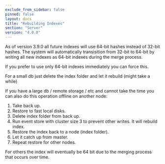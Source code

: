 ```yaml
---
exclude_from_sidebar: false
pinned: false
layout: docs
title: "Rebuilding Indexes"
section: "Server"
version: "4.0.0"
---
```


As of version 3.9.0 all future indexes will use 64-bit hashes instead of 32-bit hashes. The system will automatically transisition from 32-bit to 64-bit by writing all new indexes as 64-bit indexes during the merge process.

If you prefer to use only 64-bit indexes immediately you can force this.

For a small db just delete the index folder and let it rebuild (might
take a while)

If you have a large db / remote storage / etc and cannot take the time
you can also do this operation offline on another node:

1. Take back up.
2. Restore to fast local disks.
3. Delete index folder from back up.
4. Run event store with cluster size 3 to prevent other writes. It will rebuild index.
5. Restore the index back to a node (index folder).
6. Let it catch up from master.
7. Repeat restore for other nodes.

For others the index will eventually be 64 bit due to the merging
process that occurs over time.
